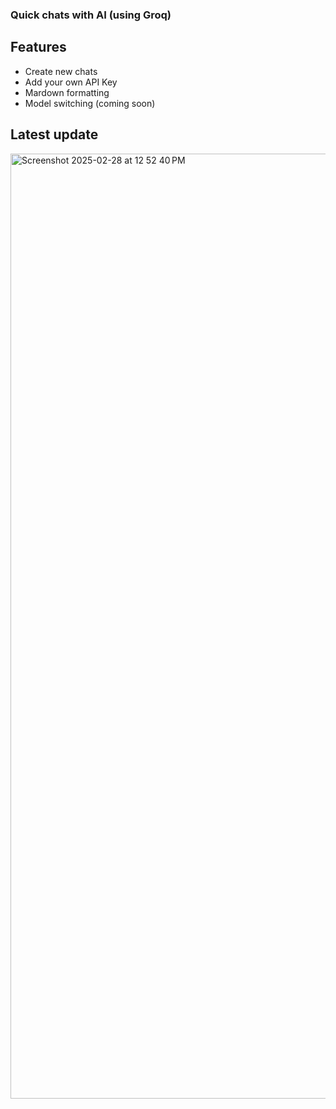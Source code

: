 ### Quick chats with AI (using Groq)

## Features
- Create new chats
- Add your own API Key
- Mardown formatting
- Model switching (coming soon)

## Latest update
<img width="1512" alt="Screenshot 2025-02-28 at 12 52 40 PM" src="https://github.com/user-attachments/assets/b6d39b85-1de2-435e-8a86-d1884247b5a2" />

